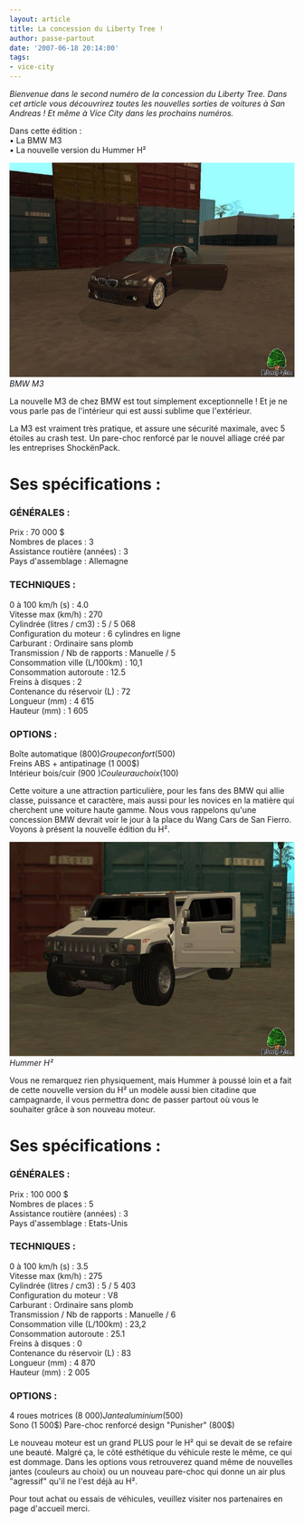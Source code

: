 ```yaml
---
layout: article
title: La concession du Liberty Tree !
author: passe-partout
date: '2007-06-18 20:14:00'
tags:
- vice-city
---
```


_Bienvenue dans le second numéro de la concession du Liberty Tree. Dans cet article vous découvrirez toutes les nouvelles sorties de voitures à San Andreas ! Et même à Vice City dans les prochains numéros._

Dans cette édition :  
• La BMW M3  
• La nouvelle version du Hummer H²

![BMW M3](/content/images/2016/07/bmm3lt.jpg)
_BMW M3_

La nouvelle M3 de chez BMW est tout simplement exceptionnelle ! Et je ne vous parle pas de l'intérieur qui est aussi sublime que l'extérieur.

La M3 est vraiment très pratique, et assure une sécurité maximale, avec 5 étoiles au crash test. Un pare-choc renforcé par le nouvel alliage créé par les entreprises ShockënPack.

# Ses spécifications :

### GÉNÉRALES :

Prix : 70 000 $  
Nombres de places : 3  
Assistance routière (années) : 3  
Pays d'assemblage : Allemagne

### TECHNIQUES :

0 à 100 km/h (s) : 4.0  
Vitesse max (km/h) : 270  
Cylindrée (litres / cm3) : 5 / 5 068  
Configuration du moteur : 6 cylindres en ligne  
Carburant : Ordinaire sans plomb  
Transmission / Nb de rapports : Manuelle / 5  
Consommation ville (L/100km) : 10,1  
Consommation autoroute : 12.5  
Freins à disques : 2  
Contenance du réservoir (L) : 72  
Longueur (mm) : 4 615  
Hauteur (mm) : 1 605

### OPTIONS :

Boîte automatique (800$)  
Groupe confort (500$)  
Freins ABS + antipatinage (1 000$)  
Intérieur bois/cuir (900 $)  
Couleur au choix (100$)

Cette voiture a une attraction particulière, pour les fans des BMW qui allie classe, puissance et caractère, mais aussi pour les novices en la matière qui cherchent une voiture haute gamme. Nous vous rappelons qu'une concession BMW devrait voir le jour à la place du Wang Cars de San Fierro.  
Voyons à présent la nouvelle édition du H².

![Hummer H²](/content/images/2016/07/hummerlt.jpg)
_Hummer H²_

Vous ne remarquez rien physiquement, mais Hummer à poussé loin et a fait de cette nouvelle version du H² un modèle aussi bien citadine que campagnarde, il vous permettra donc de passer partout où vous le souhaiter grâce à son nouveau moteur.

# Ses spécifications :

### GÉNÉRALES :

Prix : 100 000 $  
Nombres de places : 5  
Assistance routière (années) : 3  
Pays d'assemblage : Etats-Unis

### TECHNIQUES :

0 à 100 km/h (s) : 3.5  
Vitesse max (km/h) : 275  
Cylindrée (litres / cm3) : 5 / 5 403  
Configuration du moteur : V8  
Carburant : Ordinaire sans plomb  
Transmission / Nb de rapports : Manuelle / 6  
Consommation ville (L/100km) : 23,2  
Consommation autoroute : 25.1  
Freins à disques : 0  
Contenance du réservoir (L) : 83  
Longueur (mm) : 4 870  
Hauteur (mm) : 2 005

### OPTIONS :

4 roues motrices (8 000$)  
Jante aluminium (500$)  
Sono (1 500$)  
Pare-choc renforcé design "Punisher" (800$)

Le nouveau moteur est un grand PLUS pour le H² qui se devait de se refaire une beauté. Malgré ça, le côté esthétique du véhicule reste le même, ce qui est dommage. Dans les options vous retrouverez quand même de nouvelles jantes (couleurs au choix) ou un nouveau pare-choc qui donne un air plus "agressif" qu'il ne l'est déjà au H².

Pour tout achat ou essais de véhicules, veuillez visiter nos partenaires en page d'accueil merci.